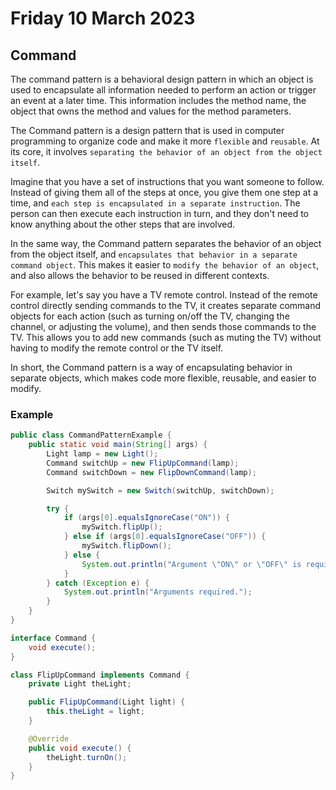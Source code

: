 # Friday 10 March 2023

## Command

The command pattern is a behavioral design pattern in which an object is used to encapsulate all information needed to perform an action or trigger an event at a later time. This information includes the method name, the object that owns the method and values for the method parameters.

The Command pattern is a design pattern that is used in computer programming to organize code and make it more `flexible` and `reusable`. At its core, it involves `separating the behavior of an object from the object itself`.

Imagine that you have a set of instructions that you want someone to follow. Instead of giving them all of the steps at once, you give them one step at a time, and `each step is encapsulated in a separate instruction`. The person can then execute each instruction in turn, and they don't need to know anything about the other steps that are involved.

In the same way, the Command pattern separates the behavior of an object from the object itself, and `encapsulates that behavior in a separate command object`. This makes it easier to `modify the behavior of an object`, and also allows the behavior to be reused in different contexts.

For example, let's say you have a TV remote control. Instead of the remote control directly sending commands to the TV, it creates separate command objects for each action (such as turning on/off the TV, changing the channel, or adjusting the volume), and then sends those commands to the TV. This allows you to add new commands (such as muting the TV) without having to modify the remote control or the TV itself.

In short, the Command pattern is a way of encapsulating behavior in separate objects, which makes code more flexible, reusable, and easier to modify.

### Example

```java
public class CommandPatternExample {
    public static void main(String[] args) {
        Light lamp = new Light();
        Command switchUp = new FlipUpCommand(lamp);
        Command switchDown = new FlipDownCommand(lamp);

        Switch mySwitch = new Switch(switchUp, switchDown);

        try {
            if (args[0].equalsIgnoreCase("ON")) {
                mySwitch.flipUp();
            } else if (args[0].equalsIgnoreCase("OFF")) {
                mySwitch.flipDown();
            } else {
                System.out.println("Argument \"ON\" or \"OFF\" is required.");
            }
        } catch (Exception e) {
            System.out.println("Arguments required.");
        }
    }
}

interface Command {
    void execute();
}

class FlipUpCommand implements Command {
    private Light theLight;

    public FlipUpCommand(Light light) {
        this.theLight = light;
    }

    @Override
    public void execute() {
        theLight.turnOn();
    }
}
